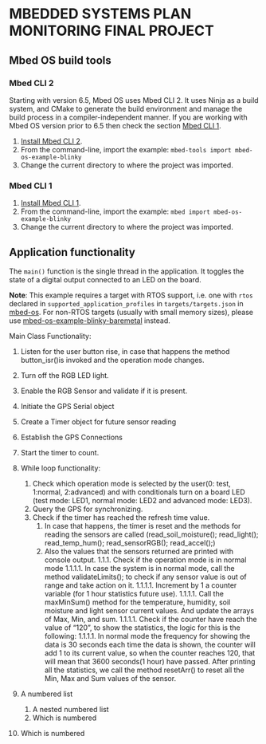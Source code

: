 # MBEDDED SYSTEMS PLAN MONITORING FINAL PROJECT


## Mbed OS build tools

### Mbed CLI 2
Starting with version 6.5, Mbed OS uses Mbed CLI 2. It uses Ninja as a build system, and CMake to generate the build environment and manage the build process in a compiler-independent manner. If you are working with Mbed OS version prior to 6.5 then check the section [Mbed CLI 1](#mbed-cli-1).
1. [Install Mbed CLI 2](https://os.mbed.com/docs/mbed-os/latest/build-tools/install-or-upgrade.html).
1. From the command-line, import the example: `mbed-tools import mbed-os-example-blinky`
1. Change the current directory to where the project was imported.

### Mbed CLI 1
1. [Install Mbed CLI 1](https://os.mbed.com/docs/mbed-os/latest/quick-start/offline-with-mbed-cli.html).
1. From the command-line, import the example: `mbed import mbed-os-example-blinky`
1. Change the current directory to where the project was imported.

## Application functionality

The `main()` function is the single thread in the application. It toggles the state of a digital output connected to an LED on the board.

**Note**: This example requires a target with RTOS support, i.e. one with `rtos` declared in `supported_application_profiles` in `targets/targets.json` in [mbed-os](https://github.com/ARMmbed/mbed-os). For non-RTOS targets (usually with small memory sizes), please use [mbed-os-example-blinky-baremetal](https://github.com/ARMmbed/mbed-os-example-blinky-baremetal) instead.

Main Class Functionality:

1. Listen for the user button rise, in case that happens the method button_isr()is invoked and the operation mode changes.
2. Turn off the RGB LED light.
3. Enable the RGB Sensor and validate if it is present.
4. Initiate the GPS Serial object
5. Create a Timer object for future sensor reading
6. Establish the GPS Connections
7. Start the timer to count.
8. While loop functionality:
    1. Check which operation mode is selected by the user(0: test, 1:normal, 2:advanced) and with conditionals turn on a board LED (test mode: LED1, normal mode: LED2 and advanced mode: LED3).
    2. Query the GPS for synchronizing.
    3. Check if the timer has reached the refresh time value.
        1. In case that happens, the timer is reset and the methods for reading the sensors are called (read_soil_moisture(); read_light();           read_temp_hum(); read_sensorRGB(); read_accel();)
        2. Also the values that the sensors returned are printed with console output.
1.1.1.      Check if the operation mode is in normal mode
1.1.1.1.         In case the system is in normal mode, call the method validateLimits(); to check if any sensor value is out of range and take action on it.
1.1.1.1.         Increment by 1 a counter variable (for 1 hour statistics future use).
1.1.1.1.         Call the maxMinSum() method for the temperature, humidity, soil moisture and light sensor current values. And update the arrays of Max, Min, and sum.
1.1.1.1.         Check if the counter have reach the value of “120”, to show the statistics, the logic for this is the following: 
1.1.1.1.        In normal mode the frequency for showing the data is 30 seconds each time the data is shown, the counter will add 1 to its current value, so when the counter reaches 120, that will mean that 3600 seconds(1 hour) have passed. After printing all the statistics, we call the method resetArr() to reset all the Min, Max and Sum values of the sensor.


1. A numbered list
    1. A nested numbered list
    2. Which is numbered
2. Which is numbered

